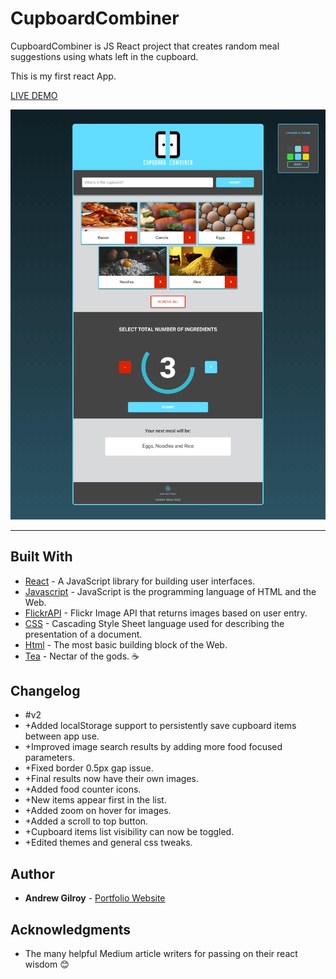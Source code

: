 # CupboardCombiner

CupboardCombiner is JS React project that creates random meal suggestions using whats left in the cupboard.

This is my first react App.

[LIVE DEMO](https://andrew-gilroy.github.io/CupboardCombiner/ "CupboardCombiner live demo")

![App screenshot](https://raw.githubusercontent.com/Andrew-Gilroy/CupboardCombiner/master/readmeimages/appscreenshot.png)

---

## Built With

* [React](https://reactjs.org/) - A JavaScript library for building user interfaces.
* [Javascript](https://www.w3schools.com/js/) - JavaScript is the programming language of HTML and the Web.
* [FlickrAPI](https://www.flickr.com/services/api/) - Flickr Image API that returns images based on user entry.
* [CSS](https://www.w3schools.com/css/default.asp) - Cascading Style Sheet language used for describing the presentation of a document.
* [Html](https://www.w3schools.com/html/default.asp) - The most basic building block of the Web.
* [Tea](https://www.pgtips.co.uk/) - Nectar of the gods. ☕

## Changelog

* #v2
* +Added localStorage support to persistently save cupboard items between app use.
* +Improved image search results by adding more food focused parameters.
* +Fixed border 0.5px gap issue.
* +Final results now have their own images.
* +Added food counter icons.
* +New items appear first in the list.
* +Added zoom on hover for images.
* +Added a scroll to top button.
* +Cupboard items list visibility can now be toggled.
* +Edited themes and general css tweaks.

## Author

* **Andrew Gilroy** - [Portfolio Website](https://andrew-gilroy.design)

## Acknowledgments

* The many helpful Medium article writers for passing on their react wisdom 😊
